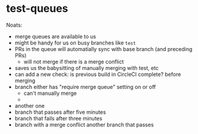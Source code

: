 # test-queues

Noats:

- merge queues are available to us
- might be handy for us on busy branches like `test`
- PRs in the queue will automatially sync with base branch (and preceding PRs) 
  - will not merge if there is a merge conflict
- saves us the babysitting of manually merging with test, etc
- can add a new check: is previous build in CircleCI complete? before merging
- branch either has "require merge queue" setting on or off
  - can't manually merge
  - 
- another one
- branch that passes after five minutes
- branch that fails after three minutes
- branch with a merge conflict
another branch that passes
